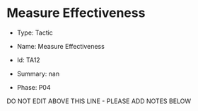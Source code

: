 # Measure Effectiveness

* Type: Tactic

* Name: Measure Effectiveness

* Id: TA12

* Summary: nan

* Phase: P04

DO NOT EDIT ABOVE THIS LINE - PLEASE ADD NOTES BELOW